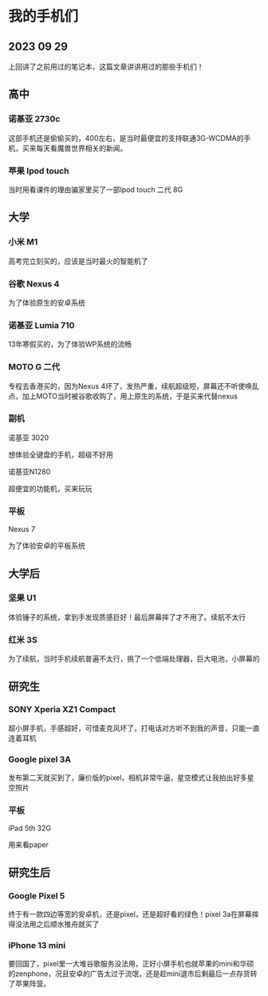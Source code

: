 # 我的手机们
## 2023 09 29

上回讲了之前用过的笔记本，这篇文章讲讲用过的那些手机们！

## 高中

### 诺基亚 2730c

这部手机还是偷偷买的，400左右，是当时最便宜的支持联通3G-WCDMA的手机，买来每天看魔兽世界相关的新闻。

### 苹果 Ipod touch

当时用看课件的理由骗家里买了一部Ipod touch 二代 8G

## 大学

### 小米 M1

高考完立刻买的，应该是当时最火的智能机了

### 谷歌 Nexus 4

为了体验原生的安卓系统

### 诺基亚 Lumia 710

13年寒假买的，为了体验WP系统的流畅

### MOTO G 二代

专程去香港买的，因为Nexus 4坏了，发热严重，续航超级短，屏幕还不听使唤乱点，加上MOTO当时被谷歌收购了，用上原生的系统，于是买来代替nexus

### 副机

诺基亚 3020

想体验全键盘的手机，超级不好用

诺基亚N1280

超便宜的功能机，买来玩玩

### 平板

Nexus 7

为了体验安卓的平板系统

## 大学后

### 坚果 U1

体验锤子的系统，拿到手发现质感巨好！最后屏幕摔了才不用了。续航不太行

### 红米 3S

为了续航，当时手机续航普遍不太行，挑了一个低端处理器，巨大电池，小屏幕的

## 研究生

### SONY Xperia XZ1 Compact 

超小屏手机，手感超好，可惜麦克风坏了，打电话对方听不到我的声音，只能一直连着耳机

### Google pixel 3A

发布第二天就买到了，廉价版的pixel，相机非常牛逼，星空模式让我拍出好多星空照片

### 平板

iPad 5th 32G

用来看paper

## 研究生后

### Google Pixel 5

终于有一款四边等宽的安卓机，还是pixel，还是超好看的绿色！pixel 3a在屏幕摔得没法用之后顺水推舟就买了

### iPhone 13 mini

要回国了，pixel里一大堆谷歌服务没法用，正好小屏手机也就苹果的mini和华硕的zenphone，况且安卓的广告太过于流氓，还是趁mini退市后剩最后一点存货转了苹果阵营。